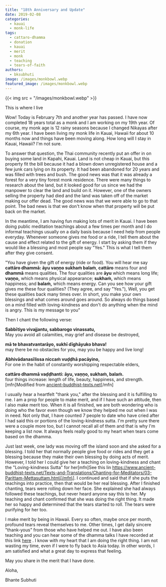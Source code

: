 ```yaml
---
title: "18th Anniversary and Update"
date: 2019-02-08
categories: 
  - kauai
  - monk-life
tags: 
  - cattaro-dhamma
  - donation
  - kauai
  - merit
  - monk
  - teaching
  - tears-of-faith
authors: 
  - bksubhuti
image: /images/monkbowl.webp
featured_image: /images/monkbowl.webp
---
```


{{< img src = "/images/monkbowl.webp" >}}

This is where I live  

Wow! Today is February 7th and another year has passed. I have now completed 18 years total as a monk and I am working on my 19th year. Of course, my monk age is 12 rainy seasons because I changed Nikayas after my 6th year. I have been living my monk life in Kauai, Hawaii for about 10 months now and things have been moving along. How long will I stay in Kauai, Hawaii? I'm not sure.

To answer that question, the Thai community recently put an offer in on buying some land in Kapahi, Kauai. Land is not cheap in Kauai, but this property fit the bill because it had a blown down unregistered house and a few junk cars lying on its property. It had been abandoned for 20 years and was filled with trees and bush. The good news was that it was already a forest for a very tiny forest monk residence. There were many things to research about the land, but it looked good for us since we had the manpower to clear the land and build on it. However, one of the owners selling the property had died and the land was taken off of the market making our offer dead. The good news was that we were able to go to that point. The bad news is that we don't know when that property will be put back on the market.

In the meantime, I am having fun making lots of merit in Kauai. I have been doing public meditation teachings about a few times per month and I do informal teachings usually on a daily basis because I need help from people everyday. Whenever someone gives me food or a ride, I tell them about the cause and effect related to the gift of energy. I start by asking them if they would like a blessing and most people say "Yes." This is what I tell them after they give consent.

"You have given the gift of energy (ride or food). You will hear me say **cattāro dhammā: āyu vaṇṇo sukhaṁ balaṁ**, **cattāro** means four and **dhammā** means qualities. The four qualities are **āyu** which means long life; **vaṇṇo,** which means physical appearance; **sukhaṁ,** which means happiness; and **balaṁ,** which means energy. Can you see how your gift gives me these four qualities? (They agree, and say "Yes."), Well, you get these qualities back many times over. In short, you make your own blessings and what comes around goes around. So always do things based on a mind filled with loving-kindness and don't do anything when the mind is angry. This is my message to you"

Then I chant the following verse:

**Sabbītiyo vivajjantu, sabbarogo vinassatu,**  
May you avoid all calamities, may grief and disease be destroyed,

**mā te bhavatvantarāyo, sukhī dīghāyuko bhava!**  
may there be no obstacles for you, may you be happy and live long!

**Abhivādanasīlissa niccaṁ vuḍḍhā pacāyino,**  
For one in the habit of constantly worshipping respectable elders,

**cattāro dhammā vaḍḍhanti: āyu, vaṇṇo, sukhaṁ, balaṁ.**  
four things increase: length of life, beauty, happiness, and strength.\[mfn\]Modified from [ancient-buddhist-texts.net](https://www.ancient-buddhist-texts.net/Texts-and-Translations/Chanting-for-Meditators/08-Parittam-Atanatiyasuttam.htm)\[/mfn\]

[](https://www.ancient-buddhist-texts.net/Texts-and-Translations/Chanting-for-Meditators/08-Parittam-Atanatiyasuttam.htm)  

I usually hear a heartfelt "thank you," after the blessing and it is fulfilling to me. I am a prop for people to make merit, and if I have such an attitude, then I also make merit too. When it is all finished, we are both wondering who is doing who the favor even though we know they helped me out when I was in need. Not only that, I have counted 7 people to date who have cried after I had said this or portions of the loving-kindness sutta. I'm pretty sure there were a couple more too, but I cannot recall all of them and that is why I'm keeping a list now. It always feels really good to my heart when tears come based on the dhamma.

Just last week, one lady was moving off the island soon and she asked for a blessing. I told her that normally people give food or rides and they get a blessing because they make their own blessing by doing acts of merit. However, I told her I could give her a teaching on loving-kindness and chant the "Loving-kindness Sutta" for her\[mfn\]See this lin https://www.ancient-buddhist-texts.net/Texts-and-Translations/Chanting-for-Meditators/03-Parittam-Mettasuttam.htm\[/mfn\]. I continued and said that if she puts the teachings into practice, then that would be her real blessing. After I finished chanting, tears were rolling down her face. She explained she had always followed these teachings, but never heard anyone say this to her. My teaching and chant confirmed that she was doing the right thing. It made her so happy and determined that the tears started to roll. The tears were purifying for her too.

I make merit by being in Hawaii. Every so often, maybe once per month, profound tears reveal themselves to me. Other times, I get daily sincere "thank-yous" from those who have helped me out. I have also been teaching and you can hear some of the dhamma talks I have recorded at this link [here](https://americanmonk.org/recordings-by-bhante-subhuti/) . I know with my heart that I am doing the right thing. I am not wasting my time, even if I were to fly back to Asia today. In other words, I am satisfied and what a great day to express that feeling.

May you share in the merit that I have done.

Aloha,

Bhante Subhuti
